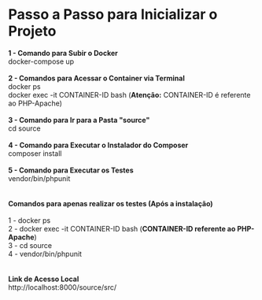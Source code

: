 # Passo a Passo para Inicializar o Projeto

**1 - Comando para Subir o Docker**<br>
docker-compose up<br><br>
**2 - Comandos para Acessar o Container via Terminal**<br>
docker ps<br>
docker exec -it CONTAINER-ID bash (**Atenção:** CONTAINER-ID é referente ao PHP-Apache)<br><br>
**3 - Comando para Ir para a Pasta "source"**<br>
cd source<br><br>
**4 - Comando para Executar o Instalador do Composer**<br>
composer install<br><br>
**5 - Comando para Executar os Testes**<br>
vendor/bin/phpunit<br><br><br>
**Comandos para apenas realizar os testes (Após a instalação)**<br><br>
1 - docker ps<br>
2 - docker exec -it CONTAINER-ID bash (**CONTAINER-ID referente ao PHP-Apache**)<br>
3 - cd source<br>
4 - vendor/bin/phpunit<br><br><br>
**Link de Acesso Local**<br>
http://localhost:8000/source/src/

